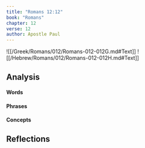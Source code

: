 ```yaml
---
title: "Romans 12:12"
book: "Romans"
chapter: 12
verse: 12
author: Apostle Paul
---
```

![[/Greek/Romans/012/Romans-012-012G.md#Text]]
![[/Hebrew/Romans/012/Romans-012-012H.md#Text]]

## Analysis

#### Words

#### Phrases

#### Concepts

## Reflections
